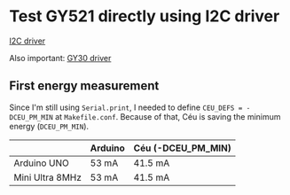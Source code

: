 # Test GY521 directly using I2C driver

[I2C driver](https://github.com/JingruiLea/ceu-arduino/tree/ljr/libraries/driver-i2c)

Also important: [GY30 driver](https://github.com/JingruiLea/ceu-arduino/blob/ljr/ceu_examples/GY30/GY30.ceu)

## First energy measurement

Since I'm still using `Serial.print`, I needed to define `CEU_DEFS = -DCEU_PM_MIN` at `Makefile.conf`. Because of that, Céu is saving the minimum energy (`DCEU_PM_MIN`).

|                 | Arduino | Céu  (-DCEU_PM_MIN) |
| --------------- | ------- | ------------------- |
| Arduino UNO     | 53 mA   | 41.5 mA             |
| Mini Ultra 8MHz | 53 mA   | 41.5 mA             |